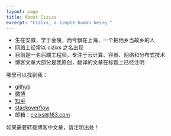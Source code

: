 ```yaml
---
layout: page
title: About Cizixs
excerpt: "Cizixs, a simple human being."
---
```


- 生在安徽，学于金陵，而今飘在上海，一个把他乡当故乡的人
- 网络上经常以 cizixs 之名出现
- 目前是一名后端工程师，专注于云计算、容器、网络和分布式技术
- 博客文章大部分是我原创，翻译的文章在标题上已经注明

哪里可以找到我：

- [github](http://github.com/cizixs)
- [微博](https://weibo.com/u/1921727853)
- [知乎](https://www.zhihu.com/people/cizixs)
- [stackoverflow](https://stackoverflow.com/users/1925083/cizixs)
- 邮箱：cizixs@163.com

如果需要转载博客中文章，请注明出处！